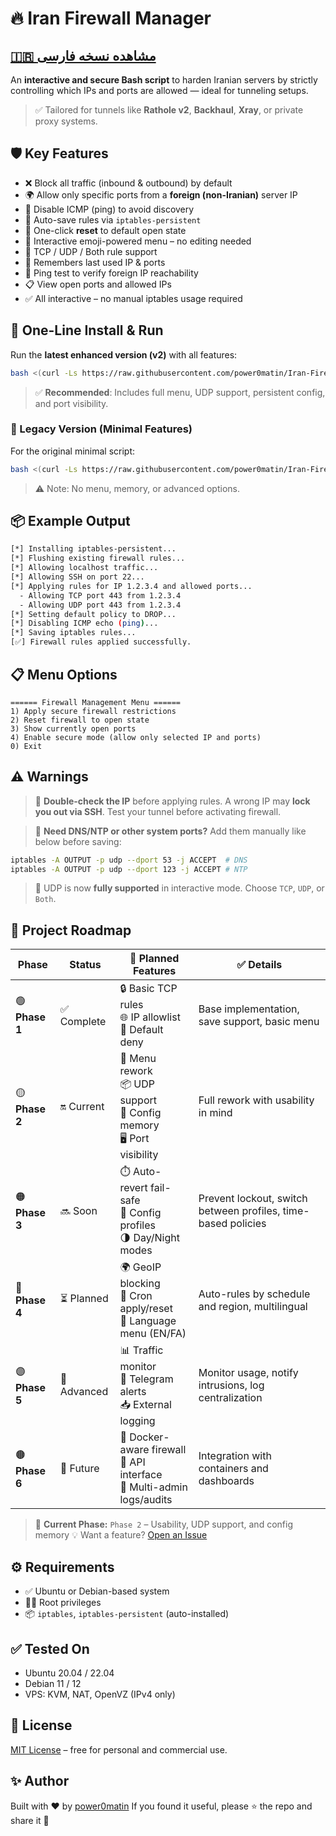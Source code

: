 # 🔥 Iran Firewall Manager  
## [🇮🇷 مشاهده نسخه فارسی](README.fa.md)

An **interactive and secure Bash script** to harden Iranian servers by strictly controlling which IPs and ports are allowed — ideal for tunneling setups.

> ✅ Tailored for tunnels like **Rathole v2**, **Backhaul**, **Xray**, or private proxy systems.


## 🛡️ Key Features

- ❌ Block all traffic (inbound & outbound) by default  
- 🌍 Allow only specific ports from a **foreign (non-Iranian)** server IP  
- 🔕 Disable ICMP (ping) to avoid discovery  
- 💾 Auto-save rules via `iptables-persistent`  
- 🔁 One-click **reset** to default open state  
- 📱 Interactive emoji-powered menu – no editing needed  
- 🔐 TCP / UDP / Both rule support  
- 🧠 Remembers last used IP & ports  
- 🧪 Ping test to verify foreign IP reachability  
- 📋 View open ports and allowed IPs  
- ✅ All interactive – no manual iptables usage required


## 🚀 One-Line Install & Run

Run the **latest enhanced version (v2)** with all features:

```bash
bash <(curl -Ls https://raw.githubusercontent.com/power0matin/Iran-Firewall-Manager/main/firewall-manager-v2.sh)
```

> ✅ **Recommended**: Includes full menu, UDP support, persistent config, and port visibility.


### 🧪 Legacy Version (Minimal Features)

For the original minimal script:

```bash
bash <(curl -Ls https://raw.githubusercontent.com/power0matin/Iran-Firewall-Manager/main/firewall-manager.sh)
```

> ⚠️ Note: No menu, memory, or advanced options.


## 📦 Example Output

```bash
[*] Installing iptables-persistent...
[*] Flushing existing firewall rules...
[*] Allowing localhost traffic...
[*] Allowing SSH on port 22...
[*] Applying rules for IP 1.2.3.4 and allowed ports...
  - Allowing TCP port 443 from 1.2.3.4
  - Allowing UDP port 443 from 1.2.3.4
[*] Setting default policy to DROP...
[*] Disabling ICMP echo (ping)...
[*] Saving iptables rules...
[✅] Firewall rules applied successfully.
```


## 📋 Menu Options

```
====== Firewall Management Menu ======
1) Apply secure firewall restrictions
2) Reset firewall to open state
3) Show currently open ports
4) Enable secure mode (allow only selected IP and ports)
0) Exit
```


## ⚠️ Warnings

> 🛑 **Double-check the IP** before applying rules.
> A wrong IP may **lock you out via SSH**. Test your tunnel before activating firewall.

> 🧠 **Need DNS/NTP or other system ports?**
> Add them manually like below before saving:

```bash
iptables -A OUTPUT -p udp --dport 53 -j ACCEPT  # DNS  
iptables -A OUTPUT -p udp --dport 123 -j ACCEPT # NTP  
```

> 📡 UDP is now **fully supported** in interactive mode. Choose `TCP`, `UDP`, or `Both`.


## 🧱 Project Roadmap

| Phase          | Status      | 🔧 Planned Features                                                         | ✅ Details                                                     |
| -------------- | ----------- | --------------------------------------------------------------------------- | ------------------------------------------------------------- |
| 🟢 **Phase 1** | ✅ Complete  | 🔒 Basic TCP rules<br>🌐 IP allowlist<br>🚫 Default deny                    | Base implementation, save support, basic menu                 |
| 🟡 **Phase 2** | 🔛 Current  | 📱 Menu rework<br>📦 UDP support<br>🧠 Config memory<br>🖥️ Port visibility | Full rework with usability in mind                            |
| 🟠 **Phase 3** | 🔜 Soon     | ⏱️ Auto-revert fail-safe<br>🧪 Config profiles<br>🌗 Day/Night modes        | Prevent lockout, switch between profiles, time-based policies |
| 🔵 **Phase 4** | ⏳ Planned   | 🌍 GeoIP blocking<br>📅 Cron apply/reset<br>💬 Language menu (EN/FA)        | Auto-rules by schedule and region, multilingual               |
| 🟣 **Phase 5** | 🧠 Advanced | 📊 Traffic monitor<br>🚨 Telegram alerts<br>📥 External logging             | Monitor usage, notify intrusions, log centralization          |
| 🟤 **Phase 6** | 🧪 Future   | 🐳 Docker-aware firewall<br>🔗 API interface<br>👥 Multi-admin logs/audits  | Integration with containers and dashboards                    |

> 🔧 **Current Phase:** `Phase 2` – Usability, UDP support, and config memory
> 💡 Want a feature? [Open an Issue](https://github.com/power0matin/Iran-Firewall-Manager/issues)


## ⚙️ Requirements

* ✅ Ubuntu or Debian-based system
* 🧑‍💻 Root privileges
* 📦 `iptables`, `iptables-persistent` (auto-installed)


## ✅ Tested On

* Ubuntu 20.04 / 22.04
* Debian 11 / 12
* VPS: KVM, NAT, OpenVZ (IPv4 only)


## 📄 License

[MIT License](LICENSE) – free for personal and commercial use.


## ✨ Author

Built with ❤️ by [power0matin](https://github.com/power0matin)
If you found it useful, please ⭐ the repo and share it 🙌
